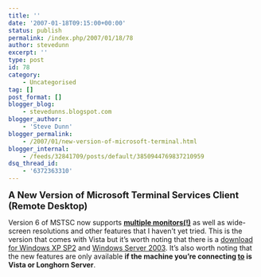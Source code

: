 ```yaml
---
title: ''
date: '2007-01-18T09:15:00+00:00'
status: publish
permalink: /index.php/2007/01/18/78
author: stevedunn
excerpt: ''
type: post
id: 78
category:
    - Uncategorised
tag: []
post_format: []
blogger_blog:
    - stevedunns.blogspot.com
blogger_author:
    - 'Steve Dunn'
blogger_permalink:
    - /2007/01/new-version-of-microsoft-terminal.html
blogger_internal:
    - /feeds/32841709/posts/default/3850944769837210959
dsq_thread_id:
    - '6372363310'
---
```

<span style="font-size:130%;">**A New Version of Microsoft Terminal Services Client (Remote Desktop)**</span>

Version 6 of MSTSC now supports **<u>multiple monitors(!)</u>** as well as wide-screen resolutions and other features that I haven’t yet tried. This is the version that comes with Vista but it’s worth noting that there is a [download for Windows XP SP2](http://www.microsoft.com/downloads/details.aspx?FamilyID=26f11f0c-0d18-4306-abcf-d4f18c8f5df9&DisplayLang=en) and [Windows Server 2003](http://www.microsoft.com/downloads/details.aspx?familyid=CC148041-577F-4201-B62C-D71ADC98ADB1&displaylang=en). It’s also worth noting that the new features are only available **if the machine you’re connecting <u>to</u> is Vista or Longhorn Server**.
